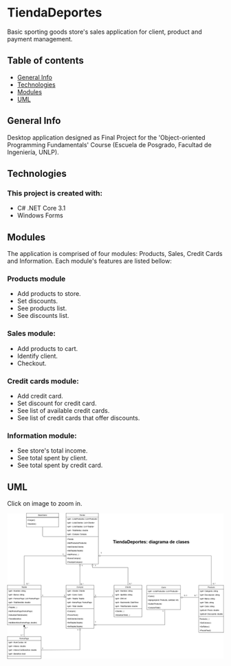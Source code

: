 # TiendaDeportes
Basic sporting goods store's sales application for client, product and payment management.

## Table of contents
* [General Info](#general-info)
* [Technologies](#technologies)
* [Modules](#modules)
* [UML](https://github.com/ivan-svetlich/bookshelf/blob/main/screenshots/README.md)

## General Info
Desktop application designed as Final Project for the 'Object-oriented Programming Fundamentals' Course (Escuela de Posgrado, Facultad de Ingeniería, UNLP).

## Technologies
### This project is created with:
* C# .NET Core 3.1
* Windows Forms

## Modules
The application is comprised of four modules: Products, Sales, Credit Cards and Information. Each module's features are listed bellow:

### Products module
* Add products to store.
* Set discounts.
* See products list.
* See discounts list.

### Sales module:
* Add products to cart.
* Identify client.
* Checkout.

### Credit cards module:
* Add credit card.
* Set discount for credit card.
* See list of available credit cards.
* See list of credit cards that offer discounts.

### Information module:
* See store's total income.
* See total spent by client.
* See total spent by credit card.

## UML
Click on image to zoom in.

![UML](https://github.com/ivan-svetlich/TiendaDeportes/blob/master/UML.png)
